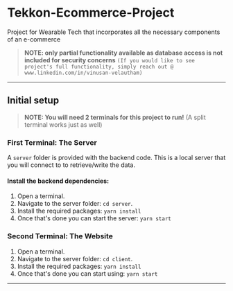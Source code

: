 # Tekkon-Ecommerce-Project

Project for Wearable Tech that incorporates all the necessary components of an e-commerce

> **NOTE: only partial functionality available as database access is not included for security concerns**
> `(If you would like to see project's full functionality, simply reach out @ www.linkedin.com/in/vinusan-velautham)`

---

## Initial setup

> **NOTE: You will need 2 terminals for this project to run!** (A split terminal works just as well)

### **First Terminal: The Server**

A `server` folder is provided with the backend code. This is a local server that you will connect to to retrieve/write the data.

#### Install the backend dependencies:

1. Open a terminal.
2. Navigate to the server folder: `cd server`.
3. Install the required packages: `yarn install`
4. Once that's done you can start the server: `yarn start`

### **Second Terminal: The Website**

1. Open a terminal.
2. Navigate to the server folder: `cd client`.
3. Install the required packages: `yarn install`
4. Once that's done you can start using: `yarn start`

---
